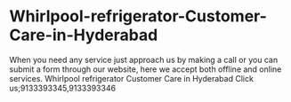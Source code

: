 # Whirlpool-refrigerator-Customer-Care-in-Hyderabad
When you need any service just approach us by making a call or you can submit a form through our website, here we accept both offline and online services. Whirlpool refrigerator Customer Care in Hyderabad Click us;9133393345,9133393346 
